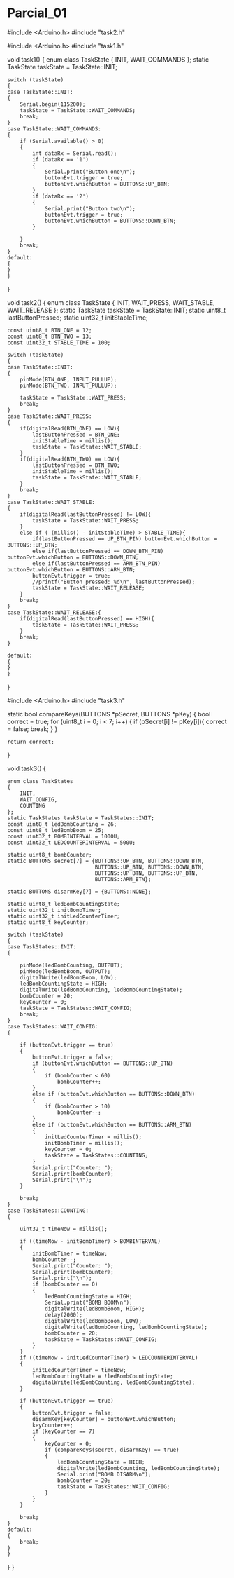 # Parcial_01


#include <Arduino.h>
#include "task2.h"

#include <Arduino.h>
#include "task1.h"

void task1()
{
    enum class TaskState
    {
        INIT,
        WAIT_COMMANDS
    };
    static TaskState taskState = TaskState::INIT;

    switch (taskState)
    {
    case TaskState::INIT:
    {
        Serial.begin(115200);
        taskState = TaskState::WAIT_COMMANDS;
        break;
    }
    case TaskState::WAIT_COMMANDS:
    {
        if (Serial.available() > 0)
        {
            int dataRx = Serial.read();
            if (dataRx == '1')
            {
                Serial.print("Button one\n");
                buttonEvt.trigger = true;
                buttonEvt.whichButton = BUTTONS::UP_BTN;
            }
            if (dataRx == '2')
            {
                Serial.print("Button two\n");
                buttonEvt.trigger = true;
                buttonEvt.whichButton = BUTTONS::DOWN_BTN;
            }

        }
        break;
    }
    default:
    {
    }
    }
}

void task2()
{
    enum class TaskState
    {
        INIT,
        WAIT_PRESS,
        WAIT_STABLE,
        WAIT_RELEASE
    };
    static TaskState taskState = TaskState::INIT;
    static uint8_t lastButtonPressed;
    static uint32_t initStableTime;

    const uint8_t BTN_ONE = 12;
    const uint8_t BTN_TWO = 13;
    const uint32_t STABLE_TIME = 100;

    switch (taskState)
    {
    case TaskState::INIT:
    {
        pinMode(BTN_ONE, INPUT_PULLUP);
        pinMode(BTN_TWO, INPUT_PULLUP);

        taskState = TaskState::WAIT_PRESS; 
        break;
    }
    case TaskState::WAIT_PRESS:
    {
        if(digitalRead(BTN_ONE) == LOW){
            lastButtonPressed = BTN_ONE;
            initStableTime = millis();
            taskState = TaskState::WAIT_STABLE;
        }
        if(digitalRead(BTN_TWO) == LOW){
            lastButtonPressed = BTN_TWO;
            initStableTime = millis();
            taskState = TaskState::WAIT_STABLE;
        }
        break;
    }
    case TaskState::WAIT_STABLE:
    {
        if(digitalRead(lastButtonPressed) != LOW){
            taskState = TaskState::WAIT_PRESS;
        }
        else if ( (millis() - initStableTime) > STABLE_TIME){
            if(lastButtonPressed == UP_BTN_PIN) buttonEvt.whichButton = BUTTONS::UP_BTN;
            else if(lastButtonPressed == DOWN_BTN_PIN) buttonEvt.whichButton = BUTTONS::DOWN_BTN;
            else if(lastButtonPressed == ARM_BTN_PIN) buttonEvt.whichButton = BUTTONS::ARM_BTN;
            buttonEvt.trigger = true;
            //printf("Button pressed: %d\n", lastButtonPressed);
            taskState = TaskState::WAIT_RELEASE;
        }
        break;
    }
    case TaskState::WAIT_RELEASE:{
        if(digitalRead(lastButtonPressed) == HIGH){
            taskState = TaskState::WAIT_PRESS;
        }
        break;
    }

    default:
    {
    }
    }
}

#include <Arduino.h>
#include "task3.h"

static bool compareKeys(BUTTONS *pSecret, BUTTONS *pKey)
{
    bool correct = true;
    for (uint8_t i = 0; i < 7; i++)
    {
        if (pSecret[i] != pKey[i]){
            correct = false;
            break;
        }
    }

    return correct;
}

void task3()
{

    enum class TaskStates
    {
        INIT,
        WAIT_CONFIG,
        COUNTING
    };
    static TaskStates taskState = TaskStates::INIT;
    const uint8_t ledBombCounting = 26;
    const uint8_t ledBombBoom = 25;
    const uint32_t BOMBINTERVAL = 1000U;
    const uint32_t LEDCOUNTERINTERVAL = 500U;

    static uint8_t bombCounter;
    static BUTTONS secret[7] = {BUTTONS::UP_BTN, BUTTONS::DOWN_BTN,
                                BUTTONS::UP_BTN, BUTTONS::DOWN_BTN,
                                BUTTONS::UP_BTN, BUTTONS::UP_BTN,
                                BUTTONS::ARM_BTN};

    static BUTTONS disarmKey[7] = {BUTTONS::NONE};

    static uint8_t ledBombCountingState;
    static uint32_t initBombTimer;
    static uint32_t initLedCounterTimer;
    static uint8_t keyCounter;

    switch (taskState)
    {
    case TaskStates::INIT:
    {

        pinMode(ledBombCounting, OUTPUT);
        pinMode(ledBombBoom, OUTPUT);
        digitalWrite(ledBombBoom, LOW);
        ledBombCountingState = HIGH;
        digitalWrite(ledBombCounting, ledBombCountingState);
        bombCounter = 20;
        keyCounter = 0;
        taskState = TaskStates::WAIT_CONFIG;
        break;
    }
    case TaskStates::WAIT_CONFIG:
    {

        if (buttonEvt.trigger == true)
        {
            buttonEvt.trigger = false;
            if (buttonEvt.whichButton == BUTTONS::UP_BTN)
            {
                if (bombCounter < 60)
                    bombCounter++;
            }
            else if (buttonEvt.whichButton == BUTTONS::DOWN_BTN)
            {
                if (bombCounter > 10)
                    bombCounter--;
            }
            else if (buttonEvt.whichButton == BUTTONS::ARM_BTN)
            {
                initLedCounterTimer = millis();
                initBombTimer = millis();
                keyCounter = 0;
                taskState = TaskStates::COUNTING;
            }
            Serial.print("Counter: ");
            Serial.print(bombCounter);
            Serial.print("\n");
        }

        break;
    }
    case TaskStates::COUNTING:
    {

        uint32_t timeNow = millis();

        if ((timeNow - initBombTimer) > BOMBINTERVAL)
        {
            initBombTimer = timeNow;
            bombCounter--;
            Serial.print("Counter: ");
            Serial.print(bombCounter);
            Serial.print("\n");
            if (bombCounter == 0)
            {
                ledBombCountingState = HIGH;
                Serial.print("BOMB BOOM\n");
                digitalWrite(ledBombBoom, HIGH);
                delay(2000);
                digitalWrite(ledBombBoom, LOW);
                digitalWrite(ledBombCounting, ledBombCountingState);
                bombCounter = 20;
                taskState = TaskStates::WAIT_CONFIG;
            }
        }
        if ((timeNow - initLedCounterTimer) > LEDCOUNTERINTERVAL)
        {
            initLedCounterTimer = timeNow;
            ledBombCountingState = !ledBombCountingState;
            digitalWrite(ledBombCounting, ledBombCountingState);
        }

        if (buttonEvt.trigger == true)
        {
            buttonEvt.trigger = false;
            disarmKey[keyCounter] = buttonEvt.whichButton;
            keyCounter++;
            if (keyCounter == 7)
            {
                keyCounter = 0;
                if (compareKeys(secret, disarmKey) == true)
                {
                    ledBombCountingState = HIGH;
                    digitalWrite(ledBombCounting, ledBombCountingState);
                    Serial.print("BOMB DISARM\n");
                    bombCounter = 20;
                    taskState = TaskStates::WAIT_CONFIG;
                }
            }
        }

        break;
    }
    default:
    {
        break;
    }
    }
}
}
